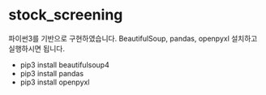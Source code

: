 # stock_screening

파이썬3를 기반으로 구현하였습니다.
BeautifulSoup, pandas, openpyxl 설치하고 실행하시면 됩니다.
* pip3 install beautifulsoup4
* pip3 install pandas
* pip3 install openpyxl

